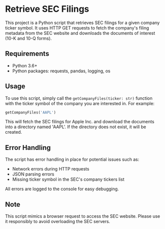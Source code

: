    # Retrieve SEC Filings  
   
This project is a Python script that retrieves SEC filings for a given company ticker symbol. It uses HTTP GET requests to fetch the company's filing metadata from the SEC website and downloads the documents of interest (10-K and 10-Q forms).  
   
## Requirements  
   
- Python 3.6+  
- Python packages: requests, pandas, logging, os  
   
## Usage  
   
To use this script, simply call the `getCompanyFiles(ticker: str)` function with the ticker symbol of the company you are interested in. For example:  
   
```python  
getCompanyFiles('AAPL')  
```  
   
This will fetch the SEC filings for Apple Inc. and download the documents into a directory named 'AAPL'. If the directory does not exist, it will be created.  
   
## Error Handling  
   
The script has error handling in place for potential issues such as:  
   
- Network errors during HTTP requests  
- JSON parsing errors  
- Missing ticker symbol in the SEC's company tickers list  
   
All errors are logged to the console for easy debugging.  
   
## Note  
   
This script mimics a browser request to access the SEC website. Please use it responsibly to avoid overloading the SEC servers.
